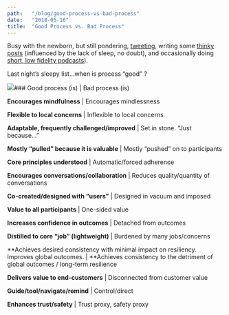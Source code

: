 ```yaml
---
path:	"/blog/good-process-vs-bad-process"
date:	"2018-05-16"
title:	"Good Process vs. Bad Process"
---
```


Busy with the newborn, but still pondering, [tweeting](https://mobile.twitter.com/johncutlefish), writing some [thinky posts](https://hackernoon.com/beyond-outcomes-over-outputs-6b2677044214) (influenced by the lack of sleep, no doubt), and occasionally doing [short, low fidelity podcasts](https://anchor.fm/john-cutler/)).

Last night’s sleepy list…when is process “good” ?

![](/images/1*5CQd_PwjL3pUiwlWwWGNew@2x.jpeg)### Good process (is) | Bad process (is)



**Encourages mindfulness** | Encourages mindlessness

**Flexible to local concerns** | Inflexible to local concerns

**Adaptable, frequently challenged/improved** | Set in stone. “Just because…”

**Mostly “pulled” because it is valuable** | Mostly “pushed” on to participants

**Core principles understood** | Automatic/forced adherence

**Encourages conversations/collaboration** | Reduces quality/quantity of conversations

**Co-created/designed with “users”** | Designed in vacuum and imposed

**Value to all participants** | One-sided value

**Increases confidence in outcomes** | Detached from outcomes

**Distilled to core “job” (lightweight)** | Burdened by many jobs/concerns

**Achieves desired consistency with minimal impact on resiliency. Improves global outcomes. | **Achieves consistency to the detriment of global outcomes / long-term resilience

**Delivers value to end-customers** | Disconnected from customer value

**Guide/tool/navigate/remind** | Control/direct

**Enhances trust/safety** | Trust proxy, safety proxy

